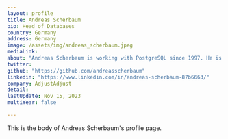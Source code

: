 ```yaml
---
layout: profile
title: Andreas Scherbaum
bio: Head of Databases
country: Germany
address: Germany
image: /assets/img/andreas_scherbaum.jpeg
mediaLink: 
about: "Andreas Scherbaum is working with PostgreSQL since 1997. He is involved in several PostgreSQL related community projects, member of the Board of Directors of the European PostgreSQL User Group and also wrote a PostgreSQL book (in German)."
twitter: 
github: "https://github.com/andreasscherbaum" 
linkedin: "https://www.linkedin.com/in/andreas-scherbaum-87b6663/"
company: AdjustAdjust
detail: 
lastUpdate: Nov 15, 2023
multiYear: false

---
```


This is the body of Andreas Scherbaum's profile page.
